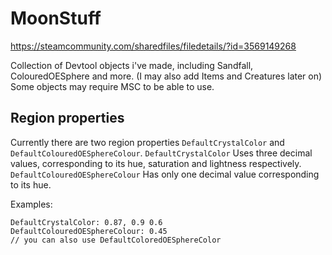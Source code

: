# MoonStuff
https://steamcommunity.com/sharedfiles/filedetails/?id=3569149268

Collection of Devtool objects i've made, including Sandfall, ColouredOESphere and more. (I may also add Items and Creatures later on)
Some objects may require MSC to be able to use.

## Region properties

Currently there are two region properties `DefaultCrystalColor` and `DefaultColouredOESphereColour`.
`DefaultCrystalColor` Uses three decimal values, corresponding to its hue, saturation and lightness respectively.
`DefaultColouredOESphereColour` Has only one decimal value corresponding to its hue.

Examples:
```
DefaultCrystalColor: 0.87, 0.9 0.6
DefaultColouredOESphereColour: 0.45
// you can also use DefaultColoredOESphereColor
```
